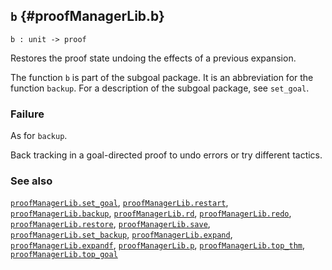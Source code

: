 ## `b` {#proofManagerLib.b}


```
b : unit -> proof
```



Restores the proof state undoing the effects of a previous expansion.


The function `b` is part of the subgoal package. It is an abbreviation for the
function `backup`. For a description of the subgoal package, see
`set_goal`.

### Failure

As for `backup`.


Back tracking in a goal-directed proof to undo errors or try different tactics.

### See also

[`proofManagerLib.set_goal`](#proofManagerLib.set_goal), [`proofManagerLib.restart`](#proofManagerLib.restart), [`proofManagerLib.backup`](#proofManagerLib.backup), [`proofManagerLib.rd`](#proofManagerLib.rd), [`proofManagerLib.redo`](#proofManagerLib.redo), [`proofManagerLib.restore`](#proofManagerLib.restore), [`proofManagerLib.save`](#proofManagerLib.save), [`proofManagerLib.set_backup`](#proofManagerLib.set_backup), [`proofManagerLib.expand`](#proofManagerLib.expand), [`proofManagerLib.expandf`](#proofManagerLib.expandf), [`proofManagerLib.p`](#proofManagerLib.p), [`proofManagerLib.top_thm`](#proofManagerLib.top_thm), [`proofManagerLib.top_goal`](#proofManagerLib.top_goal)

